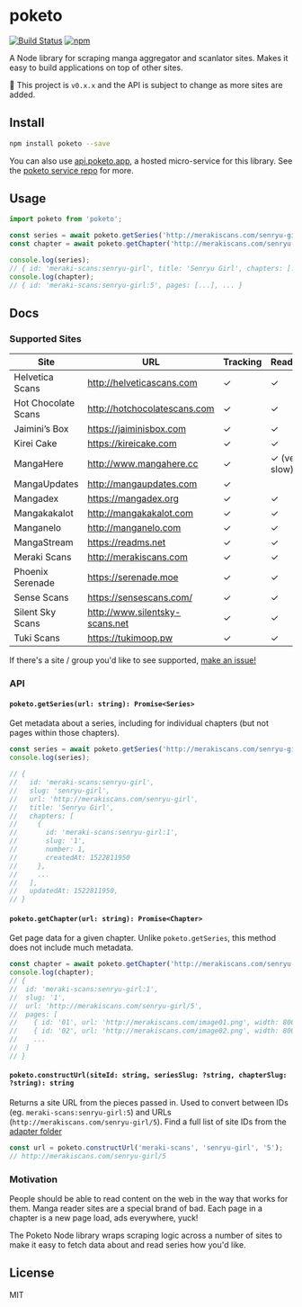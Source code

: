 # poketo

[![Build Status](https://travis-ci.org/poketo/poketo.svg?branch=master)](https://travis-ci.org/poketo/poketo)
[![npm](https://img.shields.io/npm/v/poketo.svg)](https://www.npmjs.com/package/poketo)

A Node library for scraping manga aggregator and scanlator sites. Makes it easy to build applications on top of other sites.

:construction: This project is `v0.x.x` and the API is subject to change as more sites are added.

## Install

```bash
npm install poketo --save
```

You can also use [api.poketo.app](https://api.poketo.app), a hosted micro-service for this library. See the [poketo service repo](https://github.com/poketo/service) for more.

## Usage

```js
import poketo from 'poketo';

const series = await poketo.getSeries('http://merakiscans.com/senryu-girl/');
const chapter = await poketo.getChapter('http://merakiscans.com/senryu-girl/5/');

console.log(series);
// { id: 'meraki-scans:senryu-girl', title: 'Senryu Girl', chapters: [...], ... }
console.log(chapter);
// { id: 'meraki-scans:senryu-girl:5', pages: [...], ... }
```

## Docs

### Supported Sites

| Site                | URL                            | Tracking | Reading       |
| ------------------- | ------------------------------ | -------- | ------------- |
| Helvetica Scans     | http://helveticascans.com      | ✓        | ✓             |
| Hot Chocolate Scans | http://hotchocolatescans.com   | ✓        | ✓             |
| Jaimini’s Box       | https://jaiminisbox.com        | ✓        | ✓             |
| Kirei Cake          | https://kireicake.com          | ✓        | ✓             |
| MangaHere           | http://www.mangahere.cc        | ✓        | ✓ (very slow) |
| MangaUpdates        | http://mangaupdates.com        | ✓        |               |
| Mangadex            | https://mangadex.org           | ✓        | ✓             |
| Mangakakalot        | http://mangakakalot.com        | ✓        | ✓             |
| Manganelo           | http://manganelo.com           | ✓        | ✓             |
| MangaStream         | https://readms.net             | ✓        | ✓             |
| Meraki Scans        | http://merakiscans.com         | ✓        | ✓             |
| Phoenix Serenade    | https://serenade.moe           | ✓        | ✓             |
| Sense Scans         | https://sensescans.com/        | ✓        | ✓             |
| Silent Sky Scans    | http://www.silentsky-scans.net | ✓        | ✓             |
| Tuki Scans          | https://tukimoop.pw            | ✓        | ✓             |

If there's a site / group you'd like to see supported, [make an issue!](https://github.com/poketo/poketo/issues/new)

### API

#### `poketo.getSeries(url: string): Promise<Series>`

Get metadata about a series, including for individual chapters (but not pages within those chapters).

```js
const series = await poketo.getSeries('http://merakiscans.com/senryu-girl');
console.log(series);

// {
//   id: 'meraki-scans:senryu-girl',
//   slug: 'senryu-girl',
//   url: 'http://merakiscans.com/senryu-girl',
//   title: 'Senryu Girl',
//   chapters: [
//     {
//       id: 'meraki-scans:senryu-girl:1',
//       slug: '1',
//       number: 1,
//       createdAt: 1522811950
//     },
//     ...
//   ],
//   updatedAt: 1522811950,
// }
```

#### `poketo.getChapter(url: string): Promise<Chapter>`

Get page data for a given chapter. Unlike `poketo.getSeries`, this method does not include much metadata.

```js
const chapter = await poketo.getChapter('http://merakiscans.com/senryu-girl/5');
console.log(chapter);
// {
//  id: 'meraki-scans:senryu-girl:1',
//  slug: '1',
//  url: 'http://merakiscans.com/senryu-girl/5',
//  pages: [
//    { id: '01', url: 'http://merakiscans.com/image01.png', width: 800, height: 1200 },
//    { id: '02', url: 'http://merakiscans.com/image02.png', width: 800, height: 1200 },
//    ...
//  ]
// }
```

#### `poketo.constructUrl(siteId: string, seriesSlug: ?string, chapterSlug: ?string): string`

Returns a site URL from the pieces passed in. Used to convert between IDs (eg. `meraki-scans:senryu-girl:5`) and URLs (`http://merakiscans.com/senryu-girl/5`). Find a full list of site IDs from the [adapter folder](https://github.com/poketo/poketo/tree/master/src/adapters)

```js
const url = poketo.constructUrl('meraki-scans', 'senryu-girl', '5');
// http://merakiscans.com/senryu-girl/5
```

### Motivation

People should be able to read content on the web in the way that works for them. Manga reader sites are a special brand of bad. Each page in a chapter is a new page load, ads everywhere, yuck!

The Poketo Node library wraps scraping logic across a number of sites to make it easy to fetch data about and read series how you'd like.

## License

MIT
